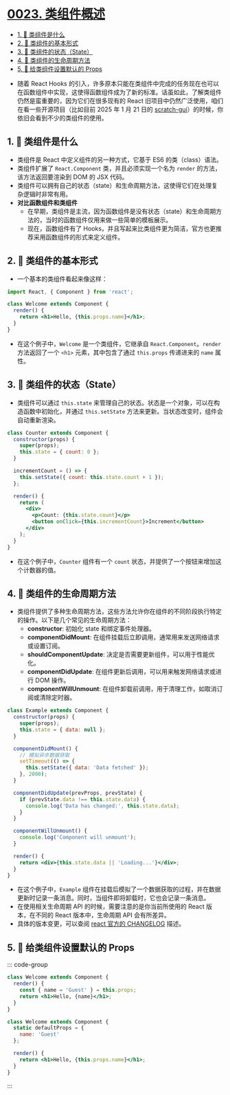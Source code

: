 # [0023. 类组件概述](https://github.com/Tdahuyou/react/tree/main/0023.%20%E7%B1%BB%E7%BB%84%E4%BB%B6%E6%A6%82%E8%BF%B0)

<!-- region:toc -->
- [1. 📒 类组件是什么](#1--类组件是什么)
- [2. 📒 类组件的基本形式](#2--类组件的基本形式)
- [3. 📒 类组件的状态（State）](#3--类组件的状态state)
- [4. 📒 类组件的生命周期方法](#4--类组件的生命周期方法)
- [5. 📒 给类组件设置默认的 Props](#5--给类组件设置默认的-props)
<!-- endregion:toc -->
- 随着 React Hooks 的引入，许多原本只能在类组件中完成的任务现在也可以在函数组件中实现，这使得函数组件成为了新的标准。话虽如此，了解类组件仍然是蛮重要的，因为它们在很多现有的 React 旧项目中仍然广泛使用，咱们在看一些开源项目（比如目前 2025 年 1 月 21 日的 [scratch-gui](https://github.com/scratchfoundation/scratch-gui)）的时候，你依旧会看到不少的类组件的使用。

## 1. 📒 类组件是什么

- 类组件是 React 中定义组件的另一种方式，它基于 ES6 的类（class）语法。
- 类组件扩展了 `React.Component` 类，并且必须实现一个名为 `render` 的方法，该方法返回要渲染到 DOM 的 JSX 代码。
- 类组件可以拥有自己的状态（state）和生命周期方法，这使得它们在处理复杂逻辑时非常有用。
- **对比函数组件和类组件**
  - 在早期，类组件是主流，因为函数组件是没有状态（state）和生命周期方法的，当时的函数组件仅用来做一些简单的模板展示。
  - 现在，函数组件有了 Hooks，并且写起来比类组件更为简洁，官方也更推荐采用函数组件的形式来定义组件。

## 2. 📒 类组件的基本形式

- 一个基本的类组件看起来像这样：

```jsx
import React, { Component } from 'react';

class Welcome extends Component {
  render() {
    return <h1>Hello, {this.props.name}</h1>;
  }
}
```

- 在这个例子中，`Welcome` 是一个类组件，它继承自 `React.Component`。`render` 方法返回了一个 `<h1>` 元素，其中包含了通过 `this.props` 传递进来的 `name` 属性。

## 3. 📒 类组件的状态（State）

- 类组件可以通过 `this.state` 来管理自己的状态。状态是一个对象，可以在构造函数中初始化，并通过 `this.setState` 方法来更新。当状态改变时，组件会自动重新渲染。

```jsx
class Counter extends Component {
  constructor(props) {
    super(props);
    this.state = { count: 0 };
  }

  incrementCount = () => {
    this.setState({ count: this.state.count + 1 });
  };

  render() {
    return (
      <div>
        <p>Count: {this.state.count}</p>
        <button onClick={this.incrementCount}>Increment</button>
      </div>
    );
  }
}
```

- 在这个例子中，`Counter` 组件有一个 `count` 状态，并提供了一个按钮来增加这个计数器的值。

## 4. 📒 类组件的生命周期方法

- 类组件提供了多种生命周期方法，这些方法允许你在组件的不同阶段执行特定的操作。以下是几个常见的生命周期方法：
  - **constructor**: 初始化 state 和绑定事件处理器。
  - **componentDidMount**: 在组件挂载后立即调用，通常用来发送网络请求或设置订阅。
  - **shouldComponentUpdate**: 决定是否需要更新组件，可以用于性能优化。
  - **componentDidUpdate**: 在组件更新后调用，可以用来触发网络请求或进行 DOM 操作。
  - **componentWillUnmount**: 在组件卸载前调用，用于清理工作，如取消订阅或清除定时器。

```jsx
class Example extends Component {
  constructor(props) {
    super(props);
    this.state = { data: null };
  }

  componentDidMount() {
    // 模拟异步数据获取
    setTimeout(() => {
      this.setState({ data: 'Data fetched' });
    }, 2000);
  }

  componentDidUpdate(prevProps, prevState) {
    if (prevState.data !== this.state.data) {
      console.log('Data has changed:', this.state.data);
    }
  }

  componentWillUnmount() {
    console.log('Component will unmount');
  }

  render() {
    return <div>{this.state.data || 'Loading...'}</div>;
  }
}
```

- 在这个例子中，`Example` 组件在挂载后模拟了一个数据获取的过程，并在数据更新时记录一条消息。同时，当组件即将卸载时，它也会记录一条消息。
- 在使用相关生命周期 API 的时候，需要注意的是你当前所使用的 React 版本，在不同的 React 版本中，生命周期 API 会有所差异。
- 具体的版本变更，可以查阅 [react 官方的 CHANGELOG](https://github.com/facebook/react/blob/main/CHANGELOG.md) 描述。

## 5. 📒 给类组件设置默认的 Props

::: code-group

```jsx [使用参数默认值]
class Welcome extends Component {
  render() {
    const { name = 'Guest' } = this.props;
    return <h1>Hello, {name}</h1>;
  }
}
```

```jsx [defaultProps]
class Welcome extends Component {
  static defaultProps = {
    name: 'Guest'
  };

  render() {
    return <h1>Hello, {this.props.name}</h1>;
  }
}
```

:::




